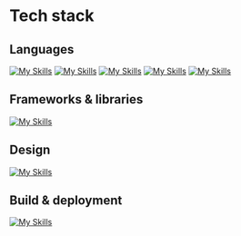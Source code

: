 # Tech stack
## Languages
[![My Skills](https://skillicons.dev/icons?i=ts)](https://www.typescriptlang.org/)
[![My Skills](https://skillicons.dev/icons?i=js)](https://developer.mozilla.org/en-US/docs/Web/javascript)
[![My Skills](https://skillicons.dev/icons?i=html)](https://html.spec.whatwg.org/multipage/)
[![My Skills](https://skillicons.dev/icons?i=css)](https://www.w3.org/Style/CSS/Overview.en.html)
[![My Skills](https://skillicons.dev/icons?i=graphql)](https://graphql.org/)

## Frameworks & libraries
[![My Skills](https://skillicons.dev/icons?i=astro,p5js,sass,tailwind,vue,vitest)](https://skillicons.dev)

## Design
[![My Skills](https://skillicons.dev/icons?i=figma,ps,xd)](https://skillicons.dev)

## Build & deployment
[![My Skills](https://skillicons.dev/icons?i=azure,git,netlify,supabase,vite)](https://skillicons.dev)
